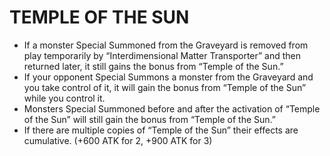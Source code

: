 
# TEMPLE OF THE SUN

*   If a monster Special Summoned from the Graveyard is removed from play temporarily by “Interdimensional Matter Transporter” and then returned later, it still gains the bonus from “Temple of the Sun.”
*   If your opponent Special Summons a monster from the Graveyard and you take control of it, it will gain the bonus from “Temple of the Sun” while you control it.
*   Monsters Special Summoned before and after the activation of “Temple of the Sun” will still gain the bonus from “Temple of the Sun.”
*   If there are multiple copies of “Temple of the Sun” their effects are cumulative. (+600 ATK for 2, +900 ATK for 3)

  